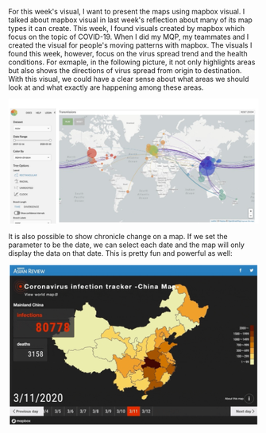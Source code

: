 For this week's visual, I want to present the maps using mapbox visual.
I talked about mapbox visual in last week's reflection about many
of its map types it can create. This week, I found visuals created
by mapbox which focus on the topic of COVID-19. When I did my MQP, 
my teammates and I created the visual for people's moving patterns
with mapbox. The visuals I found this week, however, focus on
the virus spread trend and the health conditions. For exmaple, 
in the following picture, it not only highlights areas but also
shows the directions of virus spread from origin to destination. With this visual,
we could have a clear sense about what areas we should look at
and what exactly are happening among these areas.

![](images/week2-1.png)

It is also possible to show chronicle change on a map. If we set
the parameter to be the date, we can select each date and the map
will only display the data on that date. This is pretty fun and
powerful as well:

![](images/week2-2.png)
